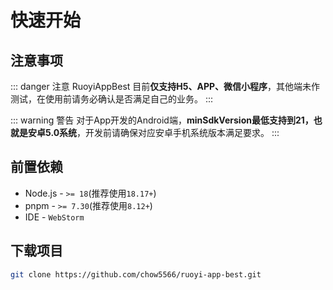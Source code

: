 # 快速开始

## 注意事项
::: danger 注意
RuoyiAppBest 目前**仅支持H5、APP、微信小程序**，其他端未作测试，在使用前请务必确认是否满足自己的业务。
:::

::: warning 警告
对于App开发的Android端，**minSdkVersion最低支持到21，也就是安卓5.0系统**，开发前请确保对应安卓手机系统版本满足要求。
:::

## 前置依赖

- Node.js -  `>= 18`(推荐使用`18.17+`)
- pnpm -  `>= 7.30`(推荐使用`8.12+`)
- IDE - `WebStorm`

## 下载项目

```bash
git clone https://github.com/chow5566/ruoyi-app-best.git
```
